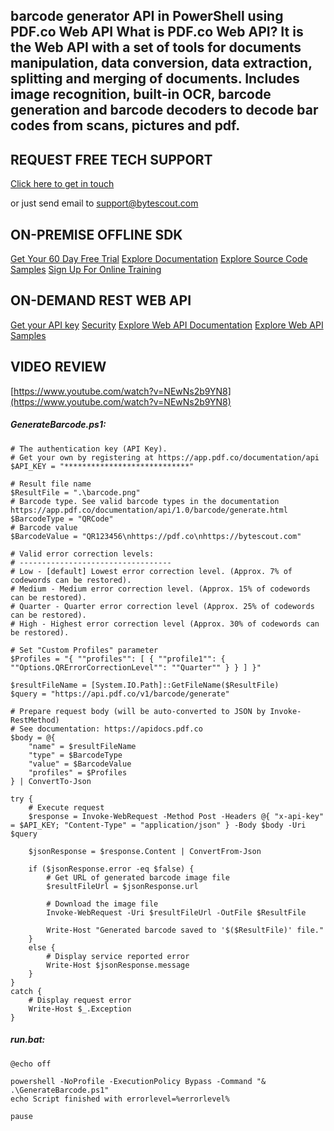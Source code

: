 ## barcode generator API in PowerShell using PDF.co Web API What is PDF.co Web API? It is the Web API with a set of tools for documents manipulation, data conversion, data extraction, splitting and merging of documents. Includes image recognition, built-in OCR, barcode generation and barcode decoders to decode bar codes from scans, pictures and pdf.

## REQUEST FREE TECH SUPPORT

[Click here to get in touch](https://bytescout.zendesk.com/hc/en-us/requests/new?subject=PDF.co%20Web%20API%20Question)

or just send email to [support@bytescout.com](mailto:support@bytescout.com?subject=PDF.co%20Web%20API%20Question) 

## ON-PREMISE OFFLINE SDK 

[Get Your 60 Day Free Trial](https://bytescout.com/download/web-installer?utm_source=github-readme)
[Explore Documentation](https://bytescout.com/documentation/index.html?utm_source=github-readme)
[Explore Source Code Samples](https://github.com/bytescout/ByteScout-SDK-SourceCode/)
[Sign Up For Online Training](https://academy.bytescout.com/)


## ON-DEMAND REST WEB API

[Get your API key](https://app.pdf.co/signup?utm_source=github-readme)
[Security](https://pdf.co/security)
[Explore Web API Documentation](https://apidocs.pdf.co?utm_source=github-readme)
[Explore Web API Samples](https://github.com/bytescout/ByteScout-SDK-SourceCode/tree/master/PDF.co%20Web%20API)

## VIDEO REVIEW

[https://www.youtube.com/watch?v=NEwNs2b9YN8](https://www.youtube.com/watch?v=NEwNs2b9YN8)




<!-- code block begin -->

##### **GenerateBarcode.ps1:**
    
```
# The authentication key (API Key).
# Get your own by registering at https://app.pdf.co/documentation/api
$API_KEY = "****************************"

# Result file name
$ResultFile = ".\barcode.png"
# Barcode type. See valid barcode types in the documentation https://app.pdf.co/documentation/api/1.0/barcode/generate.html
$BarcodeType = "QRCode"
# Barcode value
$BarcodeValue = "QR123456\nhttps://pdf.co\nhttps://bytescout.com"

# Valid error correction levels:
# ----------------------------------
# Low - [default] Lowest error correction level. (Approx. 7% of codewords can be restored).
# Medium - Medium error correction level. (Approx. 15% of codewords can be restored).
# Quarter - Quarter error correction level (Approx. 25% of codewords can be restored).
# High - Highest error correction level (Approx. 30% of codewords can be restored).

# Set "Custom Profiles" parameter
$Profiles = "{ ""profiles"": [ { ""profile1"": { ""Options.QRErrorCorrectionLevel"": ""Quarter"" } } ] }"

$resultFileName = [System.IO.Path]::GetFileName($ResultFile)
$query = "https://api.pdf.co/v1/barcode/generate"

# Prepare request body (will be auto-converted to JSON by Invoke-RestMethod)
# See documentation: https://apidocs.pdf.co
$body = @{
    "name" = $resultFileName
    "type" = $BarcodeType
    "value" = $BarcodeValue
    "profiles" = $Profiles
} | ConvertTo-Json

try {
    # Execute request
    $response = Invoke-WebRequest -Method Post -Headers @{ "x-api-key" = $API_KEY; "Content-Type" = "application/json" } -Body $body -Uri $query

    $jsonResponse = $response.Content | ConvertFrom-Json

    if ($jsonResponse.error -eq $false) {
        # Get URL of generated barcode image file
        $resultFileUrl = $jsonResponse.url
        
        # Download the image file
        Invoke-WebRequest -Uri $resultFileUrl -OutFile $ResultFile

        Write-Host "Generated barcode saved to '$($ResultFile)' file."
    }
    else {
        # Display service reported error
        Write-Host $jsonResponse.message
    }
}
catch {
    # Display request error
    Write-Host $_.Exception
}

```

<!-- code block end -->    

<!-- code block begin -->

##### **run.bat:**
    
```
@echo off

powershell -NoProfile -ExecutionPolicy Bypass -Command "& .\GenerateBarcode.ps1"
echo Script finished with errorlevel=%errorlevel%

pause
```

<!-- code block end -->
